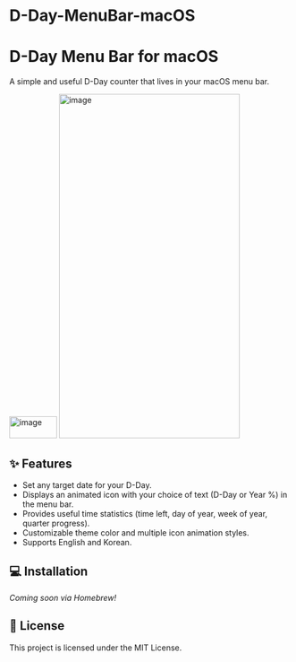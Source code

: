 # D-Day-MenuBar-macOS

# D-Day Menu Bar for macOS

A simple and useful D-Day counter that lives in your macOS menu bar.

<img width="85" height="39" alt="image" src="https://github.com/user-attachments/assets/29428eed-b702-444e-be1c-e0d05fc12241" />

<img width="323" height="614" alt="image" src="https://github.com/user-attachments/assets/522da1ab-3ba6-4f53-adb1-da5d05200954" />


## ✨ Features

-   Set any target date for your D-Day.
-   Displays an animated icon with your choice of text (D-Day or Year %) in the menu bar.
-   Provides useful time statistics (time left, day of year, week of year, quarter progress).
-   Customizable theme color and multiple icon animation styles.
-   Supports English and Korean.

## 💻 Installation

*Coming soon via Homebrew!*

## 📜 License

This project is licensed under the MIT License.

